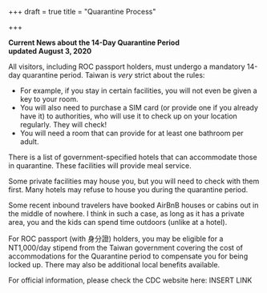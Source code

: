 +++
draft = true
title = "Quarantine Process"

+++
  
**Current News about the 14-Day Quarantine Period  
updated August 3, 2020**

All visitors, including ROC passport holders, must undergo a mandatory 14-day quarantine period. Taiwan is _very_ strict about the rules:

* For example, if you stay in certain facilities, you will not even be given a key to your room.
* You will also need to purchase a SIM card (or provide one if you already have it) to authorities, who will use it to check up on your location regularly. They will check!
* You will need a room that can provide for at least one bathroom per adult.

There is a list of government-specified hotels that can accommodate those in quarantine. These facilities will provide meal service.

Some private facilities may house you, but you will need to check with them first. Many hotels may refuse to house you during the quarantine period.

Some recent inbound travelers have booked AirBnB houses or cabins out in the middle of nowhere. I think in such a case, as long as it has a private area, you and the kids can spend time outdoors (unlike at a hotel).

For ROC passport (with 身分證) holders, you may be eligible for a NT1,000/day stipend from the Taiwan government covering the cost of accommodations for the Quarantine period to compensate you for being locked up. There may also be additional local benefits available.

For official information, please check the CDC website here: INSERT LINK